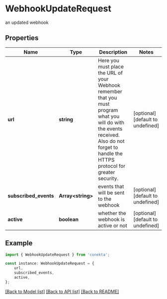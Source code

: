 # WebhookUpdateRequest

an updated webhook

## Properties

Name | Type | Description | Notes
------------ | ------------- | ------------- | -------------
**url** | **string** | Here you must place the URL of your Webhook remember that you must program what you will do with the events received. Also do not forget to handle the HTTPS protocol for greater security. | [optional] [default to undefined]
**subscribed_events** | **Array&lt;string&gt;** | events that will be sent to the webhook | [optional] [default to undefined]
**active** | **boolean** | whether the webhook is active or not | [optional] [default to undefined]

## Example

```typescript
import { WebhookUpdateRequest } from 'conekta';

const instance: WebhookUpdateRequest = {
    url,
    subscribed_events,
    active,
};
```

[[Back to Model list]](../README.md#documentation-for-models) [[Back to API list]](../README.md#documentation-for-api-endpoints) [[Back to README]](../README.md)
